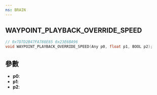 ```yaml
---
ns: BRAIN
---
```

## WAYPOINT_PLAYBACK_OVERRIDE_SPEED

```c
// 0x7D7D2B47FA788E85 0x23E6BA96
void WAYPOINT_PLAYBACK_OVERRIDE_SPEED(Any p0, float p1, BOOL p2);
```


## 參數
* **p0**: 
* **p1**: 
* **p2**: 

